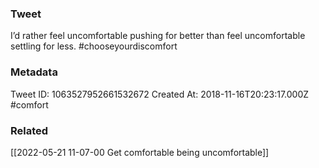 ### Tweet
I’d rather feel uncomfortable  pushing for better than feel uncomfortable settling for less. #chooseyourdiscomfort

### Metadata
Tweet ID: 1063527952661532672
Created At: 2018-11-16T20:23:17.000Z
#comfort

### Related
[[2022-05-21 11-07-00 Get comfortable being uncomfortable]]

